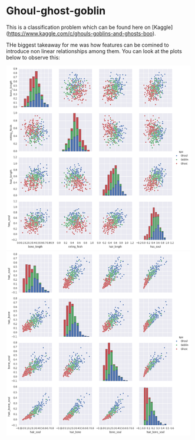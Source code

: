 # Ghoul-ghost-goblin

This is a classification problem which can be found here on [Kaggle] (https://www.kaggle.com/c/ghouls-goblins-and-ghosts-boo).

THe biggest takeaway for me was how features can be comined to introduce non linear relationships among them. You can look at the plots below to observe this:

<img src="https://github.com/LeenaShekhar/ghoul-ghost-goblin/blob/master/given_features.png" alt="All features" width="500" height="500">

<img src="https://github.com/LeenaShekhar/ghoul-ghost-goblin/blob/master/derived_features.png" alt="Derived features" width="500" height="500">
